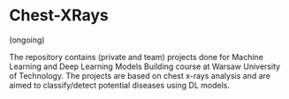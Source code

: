 # Chest-XRays

(ongoing)

The repository contains (private and team) projects done for Machine Learning and Deep Learning Models Building course at Warsaw University of Technology. The projects are based on chest x-rays analysis and are aimed to classify/detect potential diseases using DL models.
